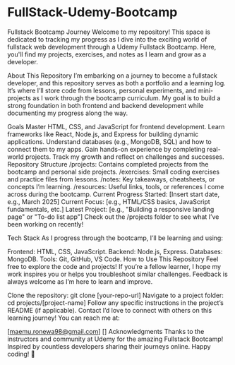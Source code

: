 # FullStack-Udemy-Bootcamp
Fullstack Bootcamp Journey
Welcome to my repository! This space is dedicated to tracking my progress as I dive into the exciting world of fullstack web development through a Udemy Fullstack Bootcamp. Here, you'll find my projects, exercises, and notes as I learn and grow as a developer.

About This Repository
I’m embarking on a journey to become a fullstack developer, and this repository serves as both a portfolio and a learning log. It’s where I’ll store code from lessons, personal experiments, and mini-projects as I work through the bootcamp curriculum. My goal is to build a strong foundation in both frontend and backend development while documenting my progress along the way.

Goals
Master HTML, CSS, and JavaScript for frontend development.
Learn frameworks like React, Node.js, and Express for building dynamic applications.
Understand databases (e.g., MongoDB, SQL) and how to connect them to my apps.
Gain hands-on experience by completing real-world projects.
Track my growth and reflect on challenges and successes.
Repository Structure
/projects: Contains completed projects from the bootcamp and personal side projects.
/exercises: Small coding exercises and practice files from lessons.
/notes: Key takeaways, cheatsheets, or concepts I’m learning.
/resources: Useful links, tools, or references I come across during the bootcamp.
Current Progress
Started: [Insert start date, e.g., March 2025]
Current Focus: [e.g., HTML/CSS basics, JavaScript fundamentals, etc.]
Latest Project: [e.g., "Building a responsive landing page" or "To-do list app"]
Check out the /projects folder to see what I’ve been working on recently!

Tech Stack
As I progress through the bootcamp, I’ll be learning and using:

Frontend: HTML, CSS, JavaScript.
Backend: Node.js, Express.
Databases: MongoDB.
Tools: Git, GitHub, VS Code.
How to Use This Repository
Feel free to explore the code and projects! If you’re a fellow learner, I hope my work inspires you or helps you troubleshoot similar challenges. Feedback is always welcome as I’m here to learn and improve.

Clone the repository: git clone [your-repo-url]
Navigate to a project folder: cd projects/[project-name]
Follow any specific instructions in the project’s README (if applicable).
Contact
I’d love to connect with others on this learning journey! You can reach me at:

[maemu.ronewa98@gmail.com]
[]
Acknowledgments
Thanks to the instructors and community at Udemy for the amazing Fullstack Bootcamp!
Inspired by countless developers sharing their journeys online.
Happy coding! 🚀
